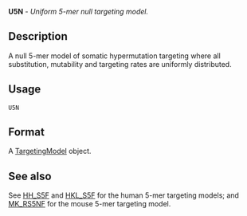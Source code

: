 **U5N** - *Uniform 5-mer null targeting model.*

Description
--------------------

A null 5-mer model of somatic hypermutation targeting where all substitution, mutability
and targeting rates are uniformly distributed.


Usage
--------------------
```
U5N
```




Format
-------------------

A [TargetingModel](TargetingModel-class.md) object.




See also
-------------------

See [HH_S5F](HH_S5F.md) and [HKL_S5F](HKL_S5F.md) for the human 5-mer targeting models; and 
[MK_RS5NF](MK_RS5NF.md) for the mouse 5-mer targeting model.






